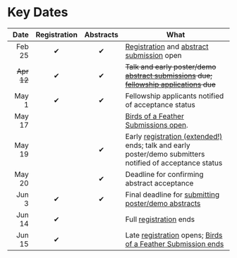 <slot name="/events/gcc2022/header" />

# Key Dates

| Date   | Registration | Abstracts | What |
| -----: | :---: | :---: | --- |
| Feb 25  | ✔ | ✔ | [Registration](/events/gcc2022/register/) and [abstract submission](/events/gcc2022/abstracts/) open |
| ~~Apr  12~~ | ✔ | ✔ | ~~Talk and early poster/demo [abstract submissions](/events/gcc2022/abstracts/) due; [fellowship applications](/events/gcc2022/register#gcc2022-fellowships) due~~ |
| May  1  | ✔ | ✔ | Fellowship applicants notified of acceptance status |
| May 17 |  | | [Birds of a Feather Submissions open](https://bit.ly/gcc2022-submit-bof). |
| May  19 |   | ✔ | Early [registration (extended!)](/events/gcc2022/register/) ends; talk and early poster/demo submitters notified of acceptance status |
| May  20 |   | ✔ | Deadline for confirming abstract acceptance |
| Jun  3 | ✔ | ✔ | Final deadline for [submitting poster/demo abstracts](/events/gcc2022/abstracts/) |
| Jun 14 | ✔ |   | Full [registration](/events/gcc2022/register/) ends |
| Jun 15 | ✔ |   | Late [registration](/events/gcc2022/register/) opens; [Birds of a Feather Submission ends](https://bit.ly/gcc2022-submit-bof) |

